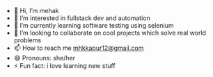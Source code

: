 - 👋 Hi, I’m mehak 
- 👀 I’m interested in fullstack dev and automation 
- 🌱 I’m currently learning software testing using selenium 
- 💞️ I’m looking to collaborate on cool projects which solve real world problems 
- 📫 How to reach me mhkkapur12@gmail.com
- 😄 Pronouns: she/her
- ⚡ Fun fact: i love learning new stuff

<!---
saddle-pt/saddle-pt is a ✨ special ✨ repository because its `README.md` (this file) appears on your GitHub profile.
You can click the Preview link to take a look at your changes.
--->
